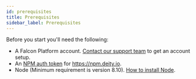```yaml
---
id: prerequisites
title: Prerequisites
sidebar_label: Prerequisites
---
```


Before you start you'll need the following:

- A Falcon Platform account. <a href="https://deity.io/contact" target="_blank" rel="noreferrer noopener">Contact our support team</a> to get an account setup.
- An [NPM auth token](npm) for <a href="https://npm.deity.io" target="_blank" rel="noreferrer noopener">https://npm.deity.io</a>.
- Node (Minimum requirement is version 8.10). <a href="https://nodejs.org/en/download/" target="_blank" rel="noreferrer noopener">How to install Node</a>.
